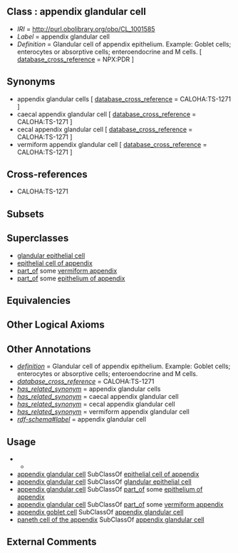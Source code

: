 
## Class : appendix glandular cell

 * *IRI* = http://purl.obolibrary.org/obo/CL_1001585
 * *Label* = appendix glandular cell
 * *Definition* = Glandular cell of appendix epithelium. Example: Goblet cells; enterocytes or absorptive cells; enteroendocrine and M cells. [ [database_cross_reference](../../ef/oboInOwl#hasDbXref.md) = NPX:PDR ]

## Synonyms

 * appendix glandular cells [ [database_cross_reference](../../ef/oboInOwl#hasDbXref.md) = CALOHA:TS-1271 ]
 * caecal appendix glandular cell [ [database_cross_reference](../../ef/oboInOwl#hasDbXref.md) = CALOHA:TS-1271 ]
 * cecal appendix glandular cell [ [database_cross_reference](../../ef/oboInOwl#hasDbXref.md) = CALOHA:TS-1271 ]
 * vermiform appendix glandular cell [ [database_cross_reference](../../ef/oboInOwl#hasDbXref.md) = CALOHA:TS-1271 ]

## Cross-references

 * CALOHA:TS-1271

## Subsets


## Superclasses

 * [glandular epithelial cell](../../CL/50/CL_0000150.md)
 * [epithelial cell of appendix](../../CL/05/CL_1000405.md)
 * [part_of](../../BFO/50/BFO_0000050.md) some [vermiform appendix](../../UBERON/54/UBERON_0001154.md)
 * [part_of](../../BFO/50/BFO_0000050.md) some [epithelium of appendix](../../UBERON/97/UBERON_0009697.md)

## Equivalencies


## Other Logical Axioms


## Other Annotations

 * *[definition](../../IAO/15/IAO_0000115.md)* = Glandular cell of appendix epithelium. Example: Goblet cells; enterocytes or absorptive cells; enteroendocrine and M cells.
 * *[database_cross_reference](../../ef/oboInOwl#hasDbXref.md)* = CALOHA:TS-1271
 * *[has_related_synonym](../../ym/oboInOwl#hasRelatedSynonym.md)* = appendix glandular cells
 * *[has_related_synonym](../../ym/oboInOwl#hasRelatedSynonym.md)* = caecal appendix glandular cell
 * *[has_related_synonym](../../ym/oboInOwl#hasRelatedSynonym.md)* = cecal appendix glandular cell
 * *[has_related_synonym](../../ym/oboInOwl#hasRelatedSynonym.md)* = vermiform appendix glandular cell
 * *[rdf-schema#label](../../el/rdf-schema#label.md)* = appendix glandular cell

## Usage

 * -
 * [appendix glandular cell](../../CL/85/CL_1001585.md) SubClassOf [epithelial cell of appendix](../../CL/05/CL_1000405.md)
 * [appendix glandular cell](../../CL/85/CL_1001585.md) SubClassOf [glandular epithelial cell](../../CL/50/CL_0000150.md)
 * [appendix glandular cell](../../CL/85/CL_1001585.md) SubClassOf [part_of](../../BFO/50/BFO_0000050.md) some [epithelium of appendix](../../UBERON/97/UBERON_0009697.md)
 * [appendix glandular cell](../../CL/85/CL_1001585.md) SubClassOf [part_of](../../BFO/50/BFO_0000050.md) some [vermiform appendix](../../UBERON/54/UBERON_0001154.md)
 * [appendix goblet cell](../../CL/27/CL_1000327.md) SubClassOf [appendix glandular cell](../../CL/85/CL_1001585.md)
 * [paneth cell of the appendix](../../CL/24/CL_0002624.md) SubClassOf [appendix glandular cell](../../CL/85/CL_1001585.md)

## External Comments

